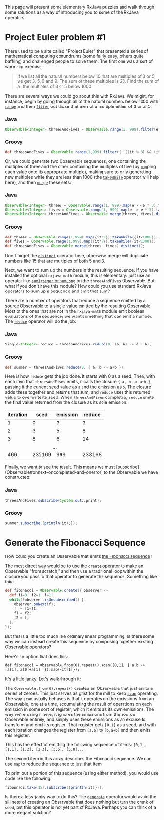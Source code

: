 This page will present some elementary RxJava puzzles and walk through some solutions as a way of introducing you to some of the RxJava operators.

# Project Euler problem #1

There used to be a site called "Project Euler" that presented a series of mathematical computing conundrums (some fairly easy, others quite baffling) and challenged people to solve them. The first one was a sort of warm-up exercise:

> If we list all the natural numbers below 10 that are multiples of 3 or 5, we get 3, 5, 6 and 9. The sum of these multiples is 23. Find the sum of all the multiples of 3 or 5 below 1000.

There are several ways we could go about this with RxJava.  We might, for instance, begin by going through all of the natural numbers below 1000 with [`range`](Creating-Observables#range) and then [`filter`](Filtering-Observables#filter) out those that are not a multiple either of 3 or of 5:
### Java
```java
Observable<Integer> threesAndFives = Observable.range(1, 999).filter(e -> e % 3 == 0 || e % 5 == 0);
```
### Groovy
````groovy
def threesAndFives = Observable.range(1,999).filter({ !((it % 3) && (it % 5)) });
````
Or, we could generate two Observable sequences, one containing the multiples of three and the other containing the multiples of five (by [`map`](https://github.com/Netflix/RxJava/wiki/Transforming-Observables#map)ping each value onto its appropriate multiple), making sure to only generating new multiples while they are less than 1000 (the [`takeWhile`](Conditional-and-Boolean-Operators#takewhile-and-takewhilewithindex) operator will help here), and then [`merge`](Combining-Observables#merge) these sets:
### Java
```java
Observable<Integer> threes = Observable.range(1, 999).map(e -> e * 3).takeWhile(e -> e < 1000);
Observable<Integer> fives = Observable.range(1, 999).map(e -> e * 5).takeWhile(e -> e < 1000);
Observable<Integer> threesAndFives = Observable.merge(threes, fives).distinct();
```
### Groovy
````groovy
def threes = Observable.range(1,999).map({it*3}).takeWhile({it<1000});
def fives = Observable.range(1,999).map({it*5}).takeWhile({it<1000});
def threesAndFives = Observable.merge(threes, fives).distinct();
````
Don't forget the [`distinct`](Filtering-Observables#distinct) operator here, otherwise merge will duplicate numbers like 15 that are multiples of both 5 and 3.

Next, we want to sum up the numbers in the resulting sequence. If you have installed the optional `rxjava-math` module, this is elementary: just use an operator like [`sumInteger` or `sumLong`](Mathematical-and-Aggregate-Operators#suminteger-sumlong-sumfloat-and-sumdouble) on the `threesAndFives` Observable. But what if you don't have this module? How could you use standard RxJava operators to sum up a sequence and emit that sum?

There are a number of operators that reduce a sequence emitted by a source Observable to a single value emitted by the resulting Observable. Most of the ones that are not in the `rxjava-math` module emit boolean evaluations of the sequence; we want something that can emit a number. The [`reduce`](Mathematical-and-Aggregate-Operators#reduce) operator will do the job:
### Java
```java
Single<Integer> reduce = threesAndFives.reduce(0, (a, b) -> a + b);
```
### Groovy
````groovy
def summer = threesAndFives.reduce(0, { a, b -> a+b });
````
Here is how `reduce` gets the job done. It starts with 0 as a seed. Then, with each item that `threesAndFives` emits, it calls the closure `{ a, b -> a+b }`, passing it the current seed value as `a` and the emission as `b`. The closure adds these together and returns that sum, and `reduce` uses this returned value to overwrite its seed. When `threesAndFives` completes, `reduce` emits the final value returned from the closure as its sole emission:
<table>
 <thead>
  <tr><th>iteration</th><th>seed</th><th>emission</th><th>reduce</th></tr>
 </thead>
 <tbody>
  <tr><td>1</td><td>0</td><td>3</td><td>3</td></tr>
  <tr><td>2</td><td>3</td><td>5</td><td>8</td></tr>
  <tr><td>3</td><td>8</td><td>6</td><td>14</td></tr>
  <tr><td colspan="4"><center>&hellip;</center></td></tr>
  <tr><td>466</td><td>232169</td><td>999</td><td>233168</td></tr>
 </tbody>
</table>
Finally, we want to see the result. This means we must [subscribe](Observable#onnext-oncompleted-and-onerror) to the Observable we have constructed:

### Java
```java
threesAndFives.subscribe(System.out::print);
```
### Groovy
````groovy
summer.subscribe({println(it);});
````

# Generate the Fibonacci Sequence

How could you create an Observable that emits [the Fibonacci sequence](http://en.wikipedia.org/wiki/Fibonacci_number)?

The most direct way would be to use the [`create`](Creating-Observables#wiki-create) operator to make an Observable "from scratch," and then use a traditional loop within the closure you pass to that operator to generate the sequence. Something like this:
````groovy
def fibonacci = Observable.create({ observer ->
  def f1=0; f2=1, f=1;
  while(!observer.isUnsubscribed() {
    observer.onNext(f);
    f  = f1+f2;
    f1 = f2;
    f2 = f;
  };
});
````
But this is a little too much like ordinary linear programming. Is there some way we can instead create this sequence by composing together existing Observable operators?

Here's an option that does this:
````
def fibonacci = Observable.from(0).repeat().scan([0,1], { a,b -> [a[1], a[0]+a[1]] }).map({it[1]});
````
It's a little [janky](http://www.urbandictionary.com/define.php?term=janky). Let's walk through it:

The `Observable.from(0).repeat()` creates an Observable that just emits a series of zeroes. This just serves as grist for the mill to keep [`scan`](Transforming-Observables#scan) operating. The way `scan` usually behaves is that it operates on the emissions from an Observable, one at a time, accumulating the result of operations on each emission in some sort of register, which it emits as its own emissions. The way we're using it here, it ignores the emissions from the source Observable entirely, and simply uses these emissions as an excuse to transform and emit its register. That register gets `[0,1]` as a seed, and with each iteration changes the register from `[a,b]` to `[b,a+b]` and then emits this register.

This has the effect of emitting the following sequence of items: `[0,1], [1,1], [1,2], [2,3], [3,5], [5,8]...`

The second item in this array describes the Fibonacci sequence. We can use `map` to reduce the sequence to just that item.

To print out a portion of this sequence (using either method), you would use code like the following:
````groovy
fibonnaci.take(15).subscribe({println(it)})];
````

Is there a less-janky way to do this? The [`generate`](https://github.com/Netflix/RxJava/wiki/Phantom-Operators#generate-and-generateabsolutetime) operator would avoid the silliness of creating an Observable that does nothing but turn the crank of `seed`, but this operator is not yet part of RxJava.  Perhaps you can think of a more elegant solution?